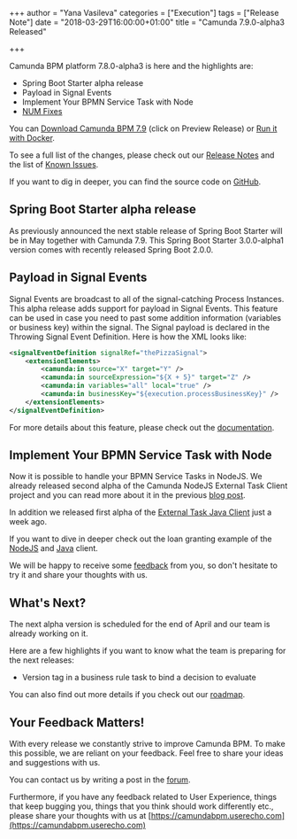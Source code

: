 +++
author = "Yana Vasileva"
categories = ["Execution"]
tags = ["Release Note"]
date = "2018-03-29T16:00:00+01:00"
title = "Camunda 7.9.0-alpha3 Released"

+++

Camunda BPM platform 7.8.0-alpha3 is here and the highlights are:

* Spring Boot Starter alpha release
* Payload in Signal Events
* Implement Your BPMN Service Task with Node
* [NUM Fixes](https://app.camunda.com/jira/issues/?jql=issuetype%20%3D%20%22Bug%20Report%22%20AND%20fixVersion%20%3D%207.9.0-alpha3)

You can [Download Camunda BPM 7.9](https://camunda.com/download/) (click on Preview Release) or [Run it with Docker](https://hub.docker.com/r/camunda/camunda-bpm-platform/).


To see a full list of the changes, please check out our [Release Notes](https://app.camunda.com/jira/secure/ReleaseNote.jspa?projectId=10230&version=15091)
and the list of [Known Issues](https://app.camunda.com/jira/issues/?jql=affectedVersion%20%3D%207.9.0-alpha3).


If you want to dig in deeper, you can find the source code on [GitHub](https://github.com/camunda/camunda-bpm-platform/releases/tag/7.9.0-alpha3).


## Spring Boot Starter alpha release

As previously announced the next stable release of Spring Boot Starter will be in May together with Camunda 7.9. This Spring Boot Starter 3.0.0-alpha1 version comes with recently released Spring Boot 2.0.0.

## Payload in Signal Events

Signal Events are broadcast to all of the signal-catching Process Instances. This alpha release adds support for payload in Signal Events. This feature can be used in case you need to past some addition information (variables or business key) within the signal.
The Signal payload is declared in the Throwing Signal Event Definition. Here is how the XML looks like:

```xml
<signalEventDefinition signalRef="thePizzaSignal">
    <extensionElements>
        <camunda:in source="X" target="Y" />
        <camunda:in sourceExpression="${X + 5}" target="Z" />
        <camunda:in variables="all" local="true" />
        <camunda:in businessKey="${execution.processBusinessKey}" />
    </extensionElements>
</signalEventDefinition>
```
For more details about this feature, please check out the [documentation](https://docs.camunda.org/manual/latest/reference/bpmn20/events/signal-events/#passing-variables).

## Implement Your BPMN Service Task with Node

Now it is possible to handle your BPMN Service Tasks in NodeJS. We already released second alpha of the Camunda NodeJS External Task Client project and you can read more about it in the previous [blog post](https://blog.camunda.com/post/2018/03/extermal-task-js-alpha2/).

In addition we released first alpha of the [External Task Java Client](https://blog.camunda.com/post/2018/03/camunda-external-task-client-java-010-alpha1-released/) just a week ago.

If you want to dive in deeper check out the loan granting example of the [NodeJS](https://github.com/camunda/camunda-external-task-client-js/tree/master/examples/granting-loans) and [Java](https://github.com/camunda/camunda-external-task-client-java/tree/master/examples/loan-granting) client.

We will be happy to receive some [feedback](https://forum.camunda.org/) from you, so don't hesitate to try it and share your thoughts with us.

## What's Next?

The next alpha version is scheduled for the end of April and our team is already working on it.

Here are a few highlights if you want to know what the team is preparing for the next releases:

* Version tag in a business rule task to bind a decision to evaluate	

You can also find out more details if you check out our [roadmap](https://camunda.com/learn/community/#roadmap).

## Your Feedback Matters!

With every release we constantly strive to improve Camunda BPM. To make this possible, we are reliant on your feedback. Feel free to share your ideas and suggestions with us.

You can contact us by writing a post in the [forum](https://forum.camunda.org/).

Furthermore, if you have any feedback related to User Experience, things that keep bugging you, things that you think should work differently etc., please share your thoughts with us at [https://camundabpm.userecho.com](https://camundabpm.userecho.com)
